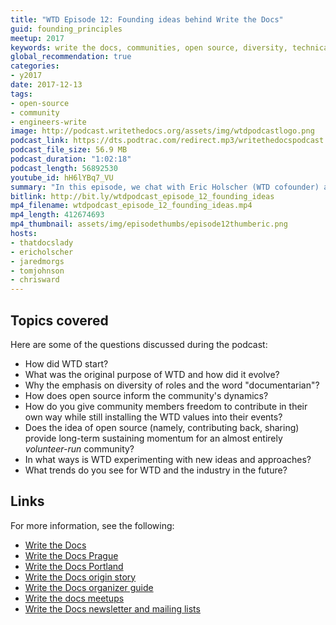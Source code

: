 ```yaml
---
title: "WTD Episode 12: Founding ideas behind Write the Docs"
guid: founding_principles
meetup: 2017
keywords: write the docs, communities, open source, diversity, technical writing, software documentation
global_recommendation: true
categories:
- y2017
date: 2017-12-13
tags:
- open-source
- community
- engineers-write
image: http://podcast.writethedocs.org/assets/img/wtdpodcastlogo.png
podcast_link: https://dts.podtrac.com/redirect.mp3/writethedocspodcast.org/wtdpodcast_episode_12_founding_ideas.mp3
podcast_file_size: 56.9 MB
podcast_duration: "1:02:18"
podcast_length: 56892530
youtube_id: hH6lYBq7_VU
summary: "In this episode, we chat with Eric Holscher (WTD cofounder) and Mikey Ariel (WTD Europe organizer) about the Write the Docs community itself, including origins, founding ideas, goals, challenges, trends, and roadmaps for the community. We dive specifically into idea of diversity of roles (and the term 'documentarian'), the way open source principles inform the community's core values, balancing individual freedom to contribute on one's own terms with the expectations of the WTD experience, and more."
bitlink: http://bit.ly/wtdpodcast_episode_12_founding_ideas
mp4_filename: wtdpodcast_episode_12_founding_ideas.mp4
mp4_length: 412674693
mp4_thumbnail: assets/img/episodethumbs/episode12thumberic.png
hosts:
- thatdocslady
- ericholscher
- jaredmorgs
- tomjohnson
- chrisward
---
```


## Topics covered

Here are some of the questions discussed during the podcast:

* How did WTD start?
* What was the original purpose of WTD and how did it evolve?
* Why the emphasis on diversity of roles and the word "documentarian"?
* How does open source inform the community's dynamics?
* How do you give community members freedom to contribute in their own way while still installing the WTD values into their events?
* Does the idea of open source (namely, contributing back, sharing) provide long-term sustaining momentum for an almost entirely *volunteer-run* community?
* In what ways is WTD experimenting with new ideas and approaches?
* What trends do you see for WTD and the industry in the future?

## Links

For more information, see the following:

* [Write the Docs](http://www.writethedocs.org/)
* [Write the Docs Prague](http://www.writethedocs.org/conf/eu/2017/)
* [Write the Docs Portland](http://www.writethedocs.org/conf/portland/2018/)
* [Write the Docs origin story](http://www.writethedocs.org/origin-story/)
* [Write the Docs organizer guide](http://www.writethedocs.org/organizer-guide/)
* [Write the docs meetups](http://www.writethedocs.org/meetups/)
* [Write the Docs newsletter and mailing lists](http://www.writethedocs.org/newsletter/)

